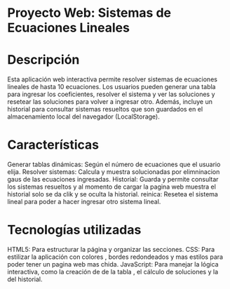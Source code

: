 # Proyecto Web: Sistemas de Ecuaciones Lineales
# Descripción
Esta aplicación web interactiva permite resolver sistemas de ecuaciones lineales de hasta 10 ecuaciones. Los usuarios pueden generar una tabla para ingresar los coeficientes, resolver el sistema y ver las soluciones y resetear las soluciones para volver a ingresar otro. Además, incluye un historial para consultar sistemas resueltos que son guardados en el almacenamiento local del navegador (LocalStorage). 

# Características
Generar tablas dinámicas: Según el número de ecuaciones que el usuario elija.
Resolver sistemas: Calcula y muestra solucionadas por elimninacion gaus de las ecuaciones ingresadas.
Historial: Guarda y permite consultar los sistemas resueltos y al momento de cargar la pagina web muestra el historial solo se da clik y se oculta la historial.
reinica: Resetea el sistema lineal para poder a hacer ingresar otro sistema  lineal.

# Tecnologías utilizadas
HTML5: Para estructurar la página y organizar las secciones.
CSS: Para estilizar la aplicación con colores , bordes redondeados y mas  estilos para poder tener un pagina web mas chida.
JavaScript: Para manejar la lógica interactiva, como la creación de de la tabla , el cálculo de soluciones y la  del historial.
